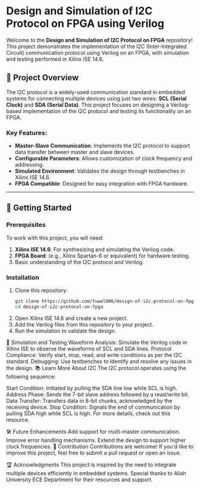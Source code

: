 # Design and Simulation of I2C Protocol on FPGA using Verilog

Welcome to the **Design and Simulation of I2C Protocol on FPGA** repository! This project demonstrates the implementation of the I2C (Inter-Integrated Circuit) communication protocol using Verilog on an FPGA, with simulation and testing performed in Xilinx ISE 14.6.

## 📝 Project Overview

The I2C protocol is a widely-used communication standard in embedded systems for connecting multiple devices using just two wires: **SCL (Serial Clock)** and **SDA (Serial Data)**. This project focuses on designing a Verilog-based implementation of the I2C protocol and testing its functionality on an FPGA.

### Key Features:
- **Master-Slave Communication**: Implements the I2C protocol to support data transfer between master and slave devices.
- **Configurable Parameters**: Allows customization of clock frequency and addressing.
- **Simulated Environment**: Validates the design through testbenches in Xilinx ISE 14.6.
- **FPGA Compatible**: Designed for easy integration with FPGA hardware.

---

## 🚀 Getting Started

### Prerequisites
To work with this project, you will need:
1. **Xilinx ISE 14.6**: For synthesizing and simulating the Verilog code.
2. **FPGA Board**: (e.g., Xilinx Spartan-6 or equivalent) for hardware testing.
3. Basic understanding of the I2C protocol and Verilog.

### Installation
1. Clone this repository:
   ```bash
   git clone https://github.com/tuwel006/design-of-i2c-protocol-on-fpga.git
   cd design-of-i2c-protocol-on-fpga

2. Open Xilinx ISE 14.6 and create a new project.
3. Add the Verilog files from this repository to your project.
4. Run the simulation to validate the design.


🧪 Simulation and Testing
Waveform Analysis: Simulate the Verilog code in Xilinx ISE to observe the waveforms of SCL and SDA lines.
Protocol Compliance: Verify start, stop, read, and write conditions as per the I2C standard.
Debugging: Use testbenches to identify and resolve any issues in the design.
📚 Learn More About I2C
The I2C protocol operates using the following sequence:

Start Condition: Initiated by pulling the SDA line low while SCL is high.
Address Phase: Sends the 7-bit slave address followed by a read/write bit.
Data Transfer: Transfers data in 8-bit chunks, acknowledged by the receiving device.
Stop Condition: Signals the end of communication by pulling SDA high while SCL is high.
For more details, check out this resource.

🛠 Future Enhancements
Add support for multi-master communication.
Improve error handling mechanisms.
Extend the design to support higher clock frequencies.
🤝 Contribution
Contributions are welcome! If you'd like to improve this project, feel free to submit a pull request or open an issue.

🏆 Acknowledgments
This project is inspired by the need to integrate multiple devices efficiently in embedded systems. Special thanks to Aliah University ECE Department for their resources and support.

